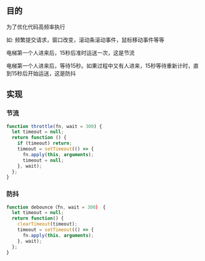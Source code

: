 ## 目的
为了优化代码高频率执行
<br />

如: 频繁提交请求，窗口改变，滚动条滚动事件，鼠标移动事件等等


电梯第一个人进来后，15秒后准时运送一次，这是节流

电梯第一个人进来后，等待15秒。如果过程中又有人进来，15秒等待重新计时，直到15秒后开始运送，这是防抖


## 实现

### 节流
```js
function throttle(fn, wait = 300) {
  let timeout = null;
  return function () {
    if (timeout) return;
    timeout = setTimeout(() => {
      fn.apply(this, arguments);
      timeout = null;
    }, wait);
  };
}
```

### 防抖
```js
function debounce（fn, wait = 300） {
  let timeout = null;
  return function() {
    clearTimeout(timeout);
    timeout = setTimeout(() => {
      fn.apply(this, arguments);
    }, wait);
  };
}
```